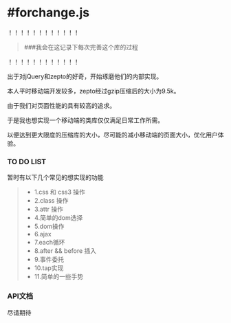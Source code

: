 #forchange.js
===

！！！！！！！！！！！！

> ###我会在这记录下每次完善这个库的过程

！！！！！！！！！！！！


出于对jQuery和zepto的好奇，开始琢磨他们的内部实现。

本人平时移动端开发较多，zepto经过gzip压缩后的大小为9.5k。

由于我们对页面性能的具有较高的追求。

于是我也想实现一个移动端的类库仅仅满足日常工作所需。

以便达到更大限度的压缩库的大小，尽可能的减小移动端的页面大小，优化用户体验。



### TO DO LIST


暂时有以下几个常见的想实现的功能

> * 1.css 和 css3  操作 
> * 2.class 操作
> * 3.attr 操作
> * 4.简单的dom选择
> * 5.dom操作
> * 6.ajax
> * 7.each循环
> * 8.after && before 插入
> * 9.事件委托
> * 10.tap实现
> * 11.简单的一些手势


### API文档


尽请期待